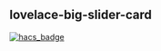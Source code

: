 ## lovelace-big-slider-card

[![hacs_badge](https://img.shields.io/badge/HACS-Custom-orange.svg)](https://github.com/custom-components/hacs)
